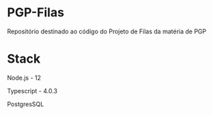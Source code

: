 # PGP-Filas
Repositório destinado ao código do Projeto de Filas da matéria de PGP

# Stack

Node.js - 12

Typescript - 4.0.3

PostgresSQL
